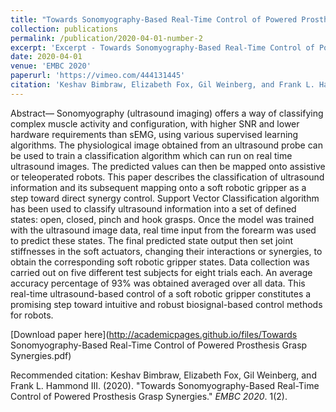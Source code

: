 ```yaml
---
title: "Towards Sonomyography-Based Real-Time Control of Powered Prosthesis Grasp Synergies"
collection: publications
permalink: /publication/2020-04-01-number-2
excerpt: 'Excerpt - Towards Sonomyography-Based Real-Time Control of Powered Prosthesis Grasp Synergies.'
date: 2020-04-01
venue: 'EMBC 2020'
paperurl: 'https://vimeo.com/444131445'
citation: 'Keshav Bimbraw, Elizabeth Fox, Gil Weinberg, and Frank L. Hammond III. (2020). &quot;Towards Sonomyography-Based Real-Time Control of Powered Prosthesis Grasp Synergies.&quot; <i>EMBC 2020</i>. 1(2).'
---
```

Abstract— Sonomyography (ultrasound imaging) offers a way of classifying complex muscle activity and configuration, with higher SNR and lower hardware requirements than sEMG, using various supervised learning algorithms. The physiological image obtained from an ultrasound probe can be used to train a classification algorithm which can run on real time ultrasound images. The predicted values can then be mapped onto assistive or teleoperated robots. This paper describes the classification of ultrasound information and its subsequent mapping onto a soft robotic gripper as a step toward direct synergy control. Support Vector Classification algorithm has been used to classify ultrasound information into a set of defined states: open, closed, pinch and hook grasps. Once the model was trained with the ultrasound image data, real time input from the forearm was used to predict these states. The final predicted state output then set joint stiffnesses in the soft actuators, changing their interactions or synergies, to obtain the corresponding soft robotic gripper states. Data collection was carried out on five different test subjects for eight trials each. An average accuracy percentage of 93% was obtained averaged over all data. This real-time ultrasound-based control of a soft robotic gripper constitutes a promising step toward intuitive and robust biosignal-based control methods for robots.

[Download paper here](http://academicpages.github.io/files/Towards Sonomyography-Based Real-Time Control of Powered Prosthesis Grasp Synergies.pdf)

Recommended citation: Keshav Bimbraw, Elizabeth Fox, Gil Weinberg, and Frank L. Hammond III. (2020). &quot;Towards Sonomyography-Based Real-Time Control of Powered Prosthesis Grasp Synergies.&quot; <i>EMBC 2020</i>. 1(2).
